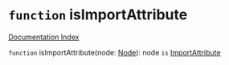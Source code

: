 # `function` isImportAttribute

[Documentation Index](../README.md)

`function` isImportAttribute(node: [Node](../interface.Node/README.md)): node `is` [ImportAttribute](../interface.ImportAttribute/README.md)